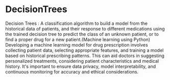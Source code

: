 # DecisionTrees
Decision Trees : A classification algorithm to build a model from the historical data of patients, and their response to different medications using the trained decision tree to predict the class of an unknown patient, or to find a proper drug for a new patient.(Machine learning using Python)
Developing a machine learning model for drug prescription involves collecting patient data, selecting appropriate features, and training a model based on historical prescribing patterns. This can aid doctors in suggesting personalized treatments, considering patient characteristics and medical history. It's important to ensure data privacy, model interpretability, and continuous monitoring for accuracy and ethical considerations.
